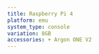 ```yaml
---
title: Raspberry Pi 4
platform: emu
system_type: console
variation: 8GB
accessories: + Argon ONE V2
---
```

